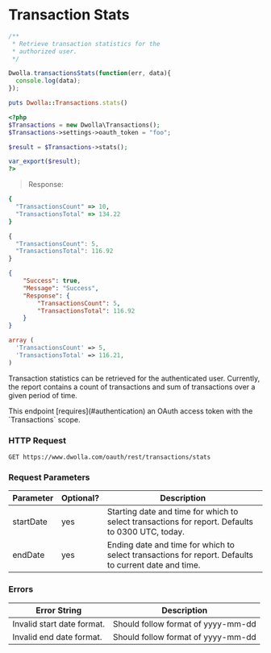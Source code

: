 # Transaction Stats

```js
/**
 * Retrieve transaction statistics for the 
 * authorized user.
 */

Dwolla.transactionsStats(function(err, data){
  console.log(data);
});
```

```ruby
puts Dwolla::Transactions.stats()
```

```php
<?php
$Transactions = new Dwolla\Transactions();
$Transactions->settings->oauth_token = "foo";

$result = $Transactions->stats();

var_export($result);
?>
```

> Response:

```ruby
{
  "TransactionsCount" => 10,
  "TransactionsTotal" => 134.22
}
```

```js
{
  "TransactionsCount": 5,
  "TransactionsTotal": 116.92
}
```

```json
{
    "Success": true,
    "Message": "Success",
    "Response": {
        "TransactionsCount": 5,
        "TransactionsTotal": 116.92
    }
}
```

```php
array (
  'TransactionsCount' => 5,
  'TransactionsTotal' => 116.21,
)
```

Transaction statistics can be retrieved for the authenticated user.   Currently, the report contains a count of transactions and sum of transactions over a given period of time.

<aside class="reminder">This endpoint [requires](#authentication) an OAuth access token with the `Transactions` scope.</aside>

### HTTP Request
`GET https://www.dwolla.com/oauth/rest/transactions/stats`

### Request Parameters
Parameter | Optional? | Description
----------|-----------|------------
startDate | yes | Starting date and time for which to select transactions for report. Defaults to 0300 UTC, today.
endDate | yes | Ending date and time for which to select transactions for report.  Defaults to current date and time.

### Errors
| Error String | Description |
|--------------|-------------|
| Invalid start date format. | Should follow format of yyyy-mm-dd |
| Invalid end date format. | Should follow format of yyyy-mm-dd |